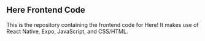 ## Here Frontend Code

This is the repository containing the frontend code for Here! It makes use of React Native, Expo, JavaScript, and CSS/HTML.
